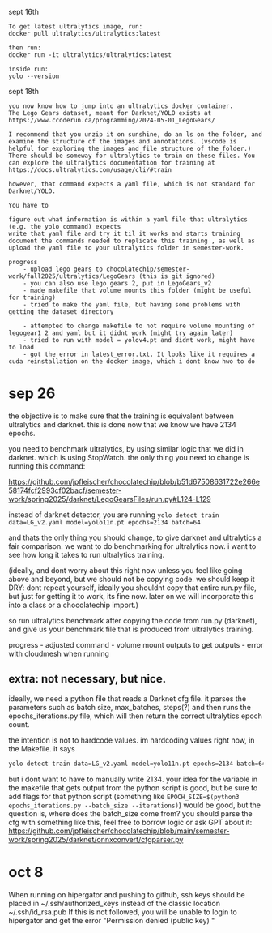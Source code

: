 sept 16th

    To get latest ultralytics image, run:
    docker pull ultralytics/ultralytics:latest

    then run:
    docker run -it ultralytics/ultralytics:latest

    inside run:
    yolo --version

sept 18th 
    
    you now know how to jump into an ultralytics docker container.
    The Lego Gears dataset, meant for Darknet/YOLO exists at
    https://www.ccoderun.ca/programming/2024-05-01_LegoGears/
    
    I recommend that you unzip it on sunshine, do an ls on the folder, and examine the structure of the images and annotations. (vscode is helpful for exploring the images and file structure of the folder.) There should be someway for ultralytics to train on these files. You can explore the ultralytics documentation for training at https://docs.ultralytics.com/usage/cli/#train
    
    however, that command expects a yaml file, which is not standard for Darknet/YOLO.
    
    You have to

    figure out what information is within a yaml file that ultralytics (e.g. the yolo command) expects
    write that yaml file and try it til it works and starts training
    document the commands needed to replicate this training , as well as upload the yaml file to your ultralytics folder in semester-work.

    progress 
        - upload lego gears to chocolatechip/semester-work/fall2025/ultralytics/LegoGears (this is git ignored) 
        - you can also use lego gears 2, put in LegoGears_v2
        - made makefile that volume mounts this folder (might be useful for training)  
        - tried to make the yaml file, but having some problems with getting the dataset directory
        
        - attempted to change makefile to not require volume mounting of legogear1 2 and yaml but it didnt work (might try again later)
        - tried to run with model = yolov4.pt and didnt work, might have to load
        - got the error in latest_error.txt. It looks like it requires a cuda reinstallation on the docker image, which i dont know hwo to do


# sep 26

the objective is to make sure that the training is equivalent
between ultralytics and darknet. this is done now that we know
we have 2134 epochs.

you need to benchmark ultralytics, by using similar logic that we did
in darknet. which is using StopWatch. the only thing you need to change
is running this command:

https://github.com/jpfleischer/chocolatechip/blob/b51d67508631722e266e58174fcf2993cf02bacf/semester-work/spring2025/darknet/LegoGearsFiles/run.py#L124-L129

instead of darknet detector, you are running `yolo detect train data=LG_v2.yaml model=yolo11n.pt epochs=2134 batch=64`

and thats the only thing you should change, to give darknet and ultralytics
a fair comparison. we want to do benchmarking for ultralytics now. i want to see
how long it takes to run ultralytics training.

(ideally, and dont worry about this right now unless you feel like going above
and beyond, but we should not be copying code.
we should keep it DRY: dont repeat yourself, ideally you shouldnt copy that entire
run.py file, but just for getting it to work, its fine now. later on we will
incorporate this into a class or a chocolatechip import.)

so run ultralytics benchmark after copying the code from run.py (darknet),
and give us your benchmark file that is produced from ultralytics training.

progress
    - adjusted command
    - volume mount outputs to get outputs
    - error with cloudmesh when running
## extra: not necessary, but nice.

ideally, we need a python file that reads a Darknet cfg file.
it parses the parameters such as batch size, max_batches, steps(?)
and then runs the epochs_iterations.py file, which will then return
the correct ultralytics epoch count.

the intention is not to hardcode values.
im hardcoding values right now, in the Makefile. it says
```bash
yolo detect train data=LG_v2.yaml model=yolo11n.pt epochs=2134 batch=64
```

but i dont want to have to manually write 2134. your idea for the variable in
the makefile that gets output from the python script is good,
but be sure to add flags for that python script (something like
`EPOCH_SIZE=$(python3 epochs_iterations.py --batch_size --iterations)`)
would be good, but the question is, where does the batch_size come from?
you should parse the cfg with something like this, feel free to borrow logic
or ask GPT about it: https://github.com/jpfleischer/chocolatechip/blob/main/semester-work/spring2025/darknet/onnxconvert/cfgparser.py


# oct 8

When running on hipergator and pushing to github, ssh keys should be placed in ~/.ssh/authorized_keys 
instead of the classic location ~/.ssh/id_rsa.pub 
If this is not followed, you will be unable to login to hipergator and get the error "Permission denied (public key) "



